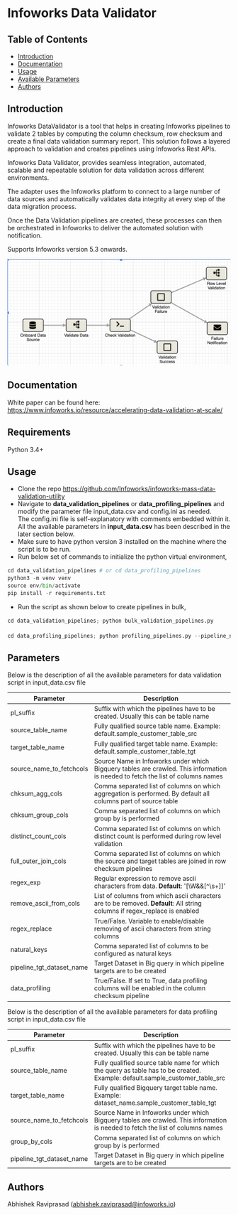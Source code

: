 # Infoworks Data Validator

## Table of Contents
- [Introduction](#introduction)
- [Documentation](#documentation)
- [Usage](#usage)
- [Available Parameters](#parameters)
- [Authors](#authors)

## Introduction
Infoworks DataValidator is a tool that helps in creating Infoworks pipelines to validate 2 tables by computing the column checksum, row checksum and create a final data validation summary report.
This solution follows a layered approach to validation and creates pipelines using Infoworks Rest APIs.

Infoworks Data Validator, provides seamless integration, automated, scalable and repeatable solution for data validation across different environments.

The adapter uses the Infoworks platform to connect to a large number of data sources and automatically validates data integrity at every step of the data migration process.

Once the Data Validation pipelines are created, these processes can then be orchestrated in Infoworks to deliver the automated solution with notification.


Supports Infoworks version 5.3 onwards.


![Data Validator Architecture](architecture.png)

## Documentation

White paper can be found here: https://www.infoworks.io/resource/accelerating-data-validation-at-scale/

## Requirements

Python 3.4+ 

## Usage

- Clone the repo https://github.com/Infoworks/infoworks-mass-data-validation-utility
- Navigate to **data_validation_pipelines** or **data_profiling_pipelines** and modify the parameter file input_data.csv and config.ini as needed.
  <br> The config.ini file is self-explanatory with comments embedded within it.
  <br> All the available parameters in **input_data.csv** has been described in the later section below.
- Make sure to have python version 3 installed on the machine where the script is to be run. 
- Run below set of commands to initialize the python virtual environment,

```python
cd data_validation_pipelines # or cd data_profiling_pipelines
python3 -m venv venv
source env/bin/activate
pip install -r requirements.txt
```

- Run the script as shown below to create pipelines in bulk,
```python
cd data_validation_pipelines; python bulk_validation_pipelines.py 

cd data_profiling_pipelines; python profiling_pipelines.py --pipeline_number <prof_pipeline1/prof_pipeline2> --dataprofiling_source_id <source_id where the query_as_table has to be created> --dataprofiling_source_type <rdbms/hive. The source type where the query_as_table has to be created>

```

## Parameters
Below is the description of all the available parameters for data validation script in input_data.csv file

| Parameter                 | Description                                                                                                                     |
|---------------------------|---------------------------------------------------------------------------------------------------------------------------------|
| pl_suffix                 | Suffix with which the pipelines have to be created. Usually this can be table name                                              |
| source_table_name         | Fully qualified source table name. Example: default.sample_customer_table_src                                                   |
| target_table_name         | Fully qualified target table name. Example: default.sample_customer_table_tgt                                                   |
| source_name_to_fetchcols  | Source Name in Infoworks under which Bigquery tables are crawled. This information is needed to fetch the list of columns names |
| chksum_agg_cols           | Comma separated list of columns on which aggregation is performed. By default all columns part of source table                  |
| chksum_group_cols         | Comma separated list of columns on which group by is performed                                                                  |
| distinct_count_cols       | Comma separated list of columns on which distinct count is performed during row level validation                                |
| full_outer_join_cols      | Comma separated list of columns on which the source and target tables are joined in row checksum pipelines                      |
| regex_exp                 | Regular expression to remove ascii characters from data. **Default**: '[\\W&&[^\\s+]]'                                          |
| remove_ascii_from_cols    | List of columns from which ascii characters are to be removed. **Default**: All string columns if regex_replace is enabled      |
| regex_replace             | True/False. Variable to enable/disable removing of ascii characters from string columns                                         |
| natural_keys              | Comma separated list of columns to be configured as natural keys                                                                |
| pipeline_tgt_dataset_name | Target Dataset in Big query in which pipeline targets are to be created                                                         |
| data_profiling            | True/False. If set to True, data profiling columns will be enabled in  the column checksum pipeline                             |

Below is the description of all the available parameters for data profiling script in input_data.csv file

| Parameter                 | Description                                                                                                                     |
|---------------------------|---------------------------------------------------------------------------------------------------------------------------------|
| pl_suffix                 | Suffix with which the pipelines have to be created. Usually this can be table name                                              |
| source_table_name         | Fully qualified source table name for which the query as table has to be created. Example: default.sample_customer_table_src    |
| target_table_name         | Fully qualified Bigquery target table name. Example: dataset_name.sample_customer_table_tgt                                     |
| source_name_to_fetchcols  | Source Name in Infoworks under which Bigquery tables are crawled. This information is needed to fetch the list of columns names |
| group_by_cols             | Comma separated list of columns on which group by is performed                                                                  |
| pipeline_tgt_dataset_name | Target Dataset in Big query in which pipeline targets are to be created                                                         |

## Authors

Abhishek Raviprasad (abhishek.raviprasad@infoworks.io)
